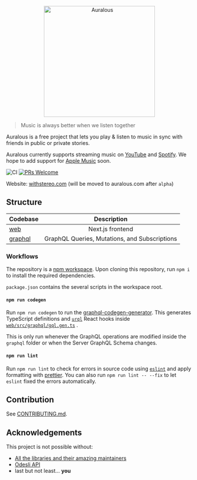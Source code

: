 <p align="center">
  <a href="https://auralous.com">
    <img alt="Auralous" src="https://github.com/auralous/auralous/raw/main/web/public/images/banner.png" height="300px">
  </a>
</p>

> Music is always better when we listen together

Auralous is a free project that lets you play & listen to music in sync with friends in public or private stories.

Auralous currently supports streaming music on [YouTube](https://www.youtube.com/) and [Spotify](https://www.spotify.com/). We hope to add support for [Apple Music](https://www.apple.com/apple-music/) soon.

![CI](https://github.com/auralous/auralous/workflows/CI/badge.svg)
[![PRs Welcome](https://badgen.net/badge/PRs/welcome/ff5252)](/CONTRIBUTING.md)

Website: [withstereo.com](https://withstereo.com) (will be moved to auralous.com after `alpha`)

## Structure

| Codebase           |                  Description                  |
| :----------------- | :-------------------------------------------: |
| [web](web)         |               Next.js frontend                |
| [graphql](graphql) | GraphQL Queries, Mutations, and Subscriptions |

### Workflows

The repository is a [npm workspace](https://docs.npmjs.com/cli/v7/using-npm/workspaces). Upon cloning this repository, run `npm i` to install the required dependencies.

`package.json` contains the several scripts in the workspace root.

#### `npm run codegen`

Run `npm run codegen` to run the [graphql-codegen-generator](https://github.com/dotansimha/graphql-code-generator). This generates TypeScript definitions and [`urql`](https://github.com/FormidableLabs/urql) React hooks inside [`web/src/graphql/gql.gen.ts`](web/src/graphql/gql.gen.ts) .

This is only run whenever the GraphQL operations are modified inside the `graphql` folder or when the Server GraphQL Schema changes.

#### `npm run lint`

Run `npm run lint` to check for errors in source code using [`eslint`](https://github.com/eslint/eslint) and apply formatting with [prettier](https://github.com/prettier/prettier). You can also run `npm run lint -- --fix` to let `eslint` fixed the errors automatically.

## Contribution

See [CONTRIBUTING.md](CONTRIBUTING.md).

## Acknowledgements

This project is not possible without:

- [All the libraries and their amazing maintainers](package.json)
- [Odesli API](https://odesli.co/)
- last but not least... **you**
